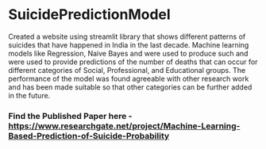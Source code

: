 # SuicidePredictionModel
Created a website using streamlit library that shows different patterns of suicides that have happened in India in the last decade. Machine learning models like Regression, Naive Bayes and were used to produce such and were used to provide predictions of the number of deaths that can occur for different categories of Social, Professional, and Educational groups. The performance of the model was found agreeable with other research work and has been made suitable so that other categories can be further added in the future.



### Find the Published Paper here - https://www.researchgate.net/project/Machine-Learning-Based-Prediction-of-Suicide-Probability

